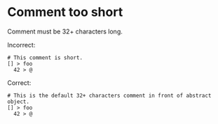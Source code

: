 # Comment too short

Comment must be 32+ characters long.

Incorrect:

```eo
# This comment is short.
[] > foo
  42 > @
```

Correct:

```eo
# This is the default 32+ characters comment in front of abstract object.
[] > foo
  42 > @
```